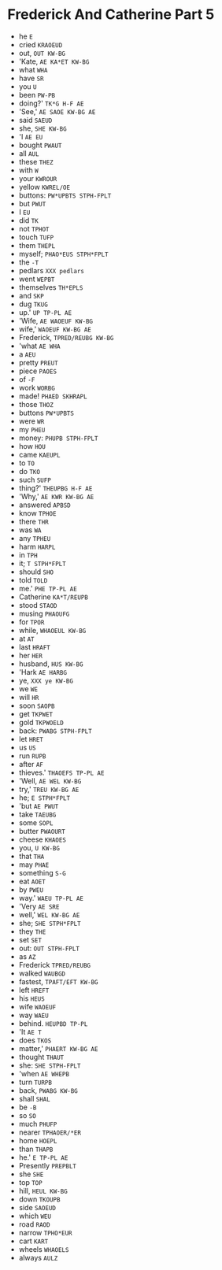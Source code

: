 # Frederick And Catherine Part 5

* he `E`
* cried `KRAOEUD`
* out, `OUT KW-BG`
* 'Kate, `AE KA*ET KW-BG`
* what `WHA`
* have `SR`
* you `U`
* been `PW-PB`
* doing?' `TK*G H-F AE`
* 'See,' `AE SAOE KW-BG AE`
* said `SAEUD`
* she, `SHE KW-BG`
* 'I `AE EU`
* bought `PWAUT`
* all `AUL`
* these `THEZ`
* with `W`
* your `KWROUR`
* yellow `KWREL/OE`
* buttons: `PW*UPBTS STPH-FPLT`
* but `PWUT`
* I `EU`
* did `TK`
* not `TPHOT`
* touch `TUFP`
* them `THEPL`
* myself; `PHAO*EUS STPH*FPLT`
* the `-T`
* pedlars `XXX pedlars`
* went `WEPBT`
* themselves `TH*EPLS`
* and `SKP`
* dug `TKUG`
* up.' `UP TP-PL AE`
* 'Wife, `AE WAOEUF KW-BG`
* wife,' `WAOEUF KW-BG AE`
* Frederick, `TPRED/REUBG KW-BG`
* 'what `AE WHA`
* a `AEU`
* pretty `PREUT`
* piece `PAOES`
* of `-F`
* work `WORBG`
* made! `PHAED SKHRAPL`
* those `THOZ`
* buttons `PW*UPBTS`
* were `WR`
* my `PHEU`
* money: `PHUPB STPH-FPLT`
* how `HOU`
* came `KAEUPL`
* to `TO`
* do `TKO`
* such `SUFP`
* thing?' `THEUPBG H-F AE`
* 'Why,' `AE KWR KW-BG AE`
* answered `APBSD`
* know `TPHOE`
* there `THR`
* was `WA`
* any `TPHEU`
* harm `HARPL`
* in `TPH`
* it; `T STPH*FPLT`
* should `SHO`
* told `TOLD`
* me.' `PHE TP-PL AE`
* Catherine `KA*T/REUPB`
* stood `STAOD`
* musing `PHAOUFG`
* for `TPOR`
* while, `WHAOEUL KW-BG`
* at `AT`
* last `HRAFT`
* her `HER`
* husband, `HUS KW-BG`
* 'Hark `AE HARBG`
* ye, `XXX ye KW-BG`
* we `WE`
* will `HR`
* soon `SAOPB`
* get `TKPWET`
* gold `TKPWOELD`
* back: `PWABG STPH-FPLT`
* let `HRET`
* us `US`
* run `RUPB`
* after `AF`
* thieves.' `THAOEFS TP-PL AE`
* 'Well, `AE WEL KW-BG`
* try,' `TREU KW-BG AE`
* he; `E STPH*FPLT`
* 'but `AE PWUT`
* take `TAEUBG`
* some `SOPL`
* butter `PWAOURT`
* cheese `KHAOES`
* you, `U KW-BG`
* that `THA`
* may `PHAE`
* something `S-G`
* eat `AOET`
* by `PWEU`
* way.' `WAEU TP-PL AE`
* 'Very `AE SRE`
* well,' `WEL KW-BG AE`
* she; `SHE STPH*FPLT`
* they `THE`
* set `SET`
* out: `OUT STPH-FPLT`
* as `AZ`
* Frederick `TPRED/REUBG`
* walked `WAUBGD`
* fastest, `TPAFT/EFT KW-BG`
* left `HREFT`
* his `HEUS`
* wife `WAOEUF`
* way `WAEU`
* behind. `HEUPBD TP-PL`
* 'It `AE T`
* does `TKOS`
* matter,' `PHAERT KW-BG AE`
* thought `THAUT`
* she: `SHE STPH-FPLT`
* 'when `AE WHEPB`
* turn `TURPB`
* back, `PWABG KW-BG`
* shall `SHAL`
* be `-B`
* so `SO`
* much `PHUFP`
* nearer `TPHAOER/*ER`
* home `HOEPL`
* than `THAPB`
* he.' `E TP-PL AE`
* Presently `PREPBLT`
* she `SHE`
* top `TOP`
* hill, `HEUL KW-BG`
* down `TKOUPB`
* side `SAOEUD`
* which `WEU`
* road `RAOD`
* narrow `TPHO*EUR`
* cart `KART`
* wheels `WHAOELS`
* always `AULZ`
